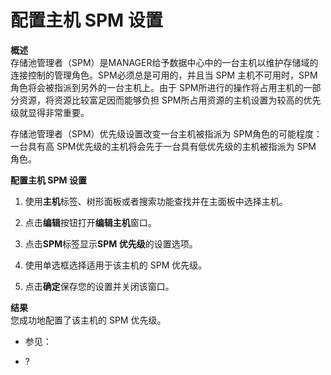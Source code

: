 # 配置主机 SPM 设置

**概述**<br/>
存储池管理者（SPM）是MANAGER给予数据中心中的一台主机以维护存储域的连接控制的管理角色。SPM必须总是可用的，并且当 SPM 主机不可用时，SPM角色将会被指派到另外的一台主机上。由于 SPM所进行的操作将占用主机的一部分资源，将资源比较富足因而能够负担 SPM所占用资源的主机设置为较高的优先级就显得非常重要。

存储池管理者（SPM）优先级设置改变一台主机被指派为 SPM角色的可能程度：一台具有高 SPM优先级的主机将会先于一台具有低优先级的主机被指派为 SPM 角色。

**配置主机 SPM 设置**

1. 使用**主机**标签、树形面板或者搜索功能查找并在主面板中选择主机。

1. 点击**编辑**按钮打开**编辑主机**窗口。

1. 点击**SPM**标签显示**SPM 优先级**的设置选项。

1. 使用单选框选择适用于该主机的 SPM 优先级。

1. 点击**确定**保存您的设置并关闭该窗口。


**结果**<br/>
  您成功地配置了该主机的 SPM 优先级。

* 参见：

-   ?
